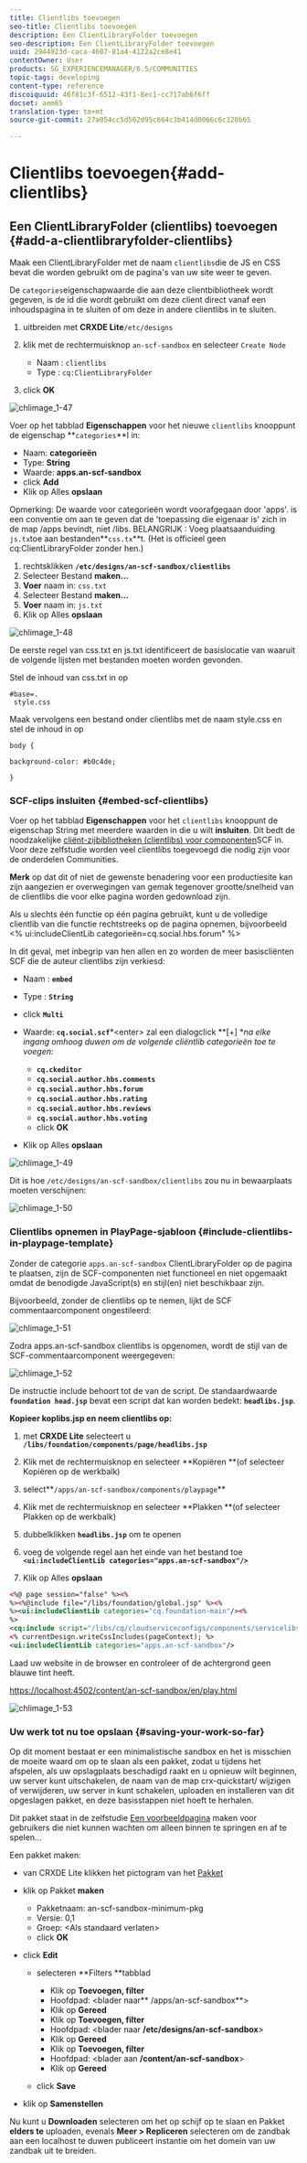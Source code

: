 ```yaml
---
title: Clientlibs toevoegen
seo-title: Clientlibs toevoegen
description: Een ClientLibraryFolder toevoegen
seo-description: Een ClientLibraryFolder toevoegen
uuid: 2944923d-caca-4607-81a4-4122a2ce8e41
contentOwner: User
products: SG_EXPERIENCEMANAGER/6.5/COMMUNITIES
topic-tags: developing
content-type: reference
discoiquuid: 46f81c3f-6512-43f1-8ec1-cc717ab6f6ff
docset: aem65
translation-type: tm+mt
source-git-commit: 27a054cc5d502d95c664c3b414d0066c6c120b65

---
```



# Clientlibs toevoegen{#add-clientlibs}

## Een ClientLibraryFolder (clientlibs) toevoegen {#add-a-clientlibraryfolder-clientlibs}

Maak een ClientLibraryFolder met de naam `clientlibs`die de JS en CSS bevat die worden gebruikt om de pagina&#39;s van uw site weer te geven.

De `categories`eigenschapwaarde die aan deze clientbibliotheek wordt gegeven, is de id die wordt gebruikt om deze client direct vanaf een inhoudspagina in te sluiten of om deze in andere clientlibs in te sluiten.

1. uitbreiden met **CRXDE Lite**`/etc/designs`

1. klik met de rechtermuisknop `an-scf-sandbox` en selecteer `Create Node`

   * Naam : `clientlibs`
   * Type : `cq:ClientLibraryFolder`

1. click **OK**

![chlimage_1-47](assets/chlimage_1-47.png)

Voer op het tabblad **Eigenschappen** voor het nieuwe `clientlibs` knooppunt de eigenschap **`categories`**I in:

* Naam: **categorieën**
* Type: **String**
* Waarde: **apps.an-scf-sandbox**
* click **Add**
* Klik op Alles **opslaan**

Opmerking: De waarde voor categorieën wordt voorafgegaan door &#39;apps&#39;. is een conventie om aan te geven dat de &#39;toepassing die eigenaar is&#39; zich in de map /apps bevindt, niet /libs.  BELANGRIJK : Voeg plaatsaanduiding `js.tx`toe aan bestanden**`css.tx`**t. (Het is officieel geen cq:ClientLibraryFolder zonder hen.)

1. rechtsklikken **`/etc/designs/an-scf-sandbox/clientlibs`**
1. Selecteer Bestand **maken...**
1. **Voer** naam in: `css.txt`
1. Selecteer Bestand **maken...**
1. **Voer** naam in: `js.txt`
1. Klik op Alles **opslaan**

![chlimage_1-48](assets/chlimage_1-48.png)

De eerste regel van css.txt en js.txt identificeert de basislocatie van waaruit de volgende lijsten met bestanden moeten worden gevonden.

Stel de inhoud van css.txt in op

```
#base=.
 style.css
```

Maak vervolgens een bestand onder clientlibs met de naam style.css en stel de inhoud in op

`body {`

`background-color: #b0c4de;`

`}`

### SCF-clips insluiten {#embed-scf-clientlibs}

Voer op het tabblad **Eigenschappen** voor het `clientlibs` knooppunt de eigenschap String met meerdere waarden in die u wilt **insluiten**. Dit bedt de noodzakelijke [cliënt-zijbibliotheken (clientlibs) voor componenten](/help/communities/client-customize.md#clientlibs-for-scf)SCF in. Voor deze zelfstudie worden veel clientlibs toegevoegd die nodig zijn voor de onderdelen Communities.

**Merk** op dat dit of niet de gewenste benadering voor een productiesite kan zijn aangezien er overwegingen van gemak tegenover grootte/snelheid van de clientlibs die voor elke pagina worden gedownload zijn.

Als u slechts één functie op één pagina gebruikt, kunt u de volledige clientlib van die functie rechtstreeks op de pagina opnemen, bijvoorbeeld &lt;% ui:includeClientLib categorieën=cq.social.hbs.forum&quot; %>

In dit geval, met inbegrip van hen allen en zo worden de meer basiscliënten SCF die de auteur clientlibs zijn verkiesd:

* Naam : **`embed`**
* Type : **`String`**
* click **`Multi`**
* Waarde: **`cq.social.scf`***&lt;enter> zal een dialogclick **[+] **na elke ingang omhoog duwen om de volgende cliëntlib categorieën toe te voegen:*

   * **`cq.ckeditor`**
   * **`cq.social.author.hbs.comments`**
   * **`cq.social.author.hbs.forum`**
   * **`cq.social.author.hbs.rating`**
   * **`cq.social.author.hbs.reviews`**
   * **`cq.social.author.hbs.voting`**
   * click **OK**

* Klik op Alles **opslaan**

![chlimage_1-49](assets/chlimage_1-49.png)

Dit is hoe `/etc/designs/an-scf-sandbox/clientlibs` zou nu in bewaarplaats moeten verschijnen:

![chlimage_1-50](assets/chlimage_1-50.png)

### Clientlibs opnemen in PlayPage-sjabloon {#include-clientlibs-in-playpage-template}

Zonder de categorie `apps.an-scf-sandbox` ClientLibraryFolder op de pagina te plaatsen, zijn de SCF-componenten niet functioneel en niet opgemaakt omdat de benodigde JavaScript(s) en stijl(en) niet beschikbaar zijn.

Bijvoorbeeld, zonder de clientlibs op te nemen, lijkt de SCF commentaarcomponent ongestileerd:

![chlimage_1-51](assets/chlimage_1-51.png)

Zodra apps.an-scf-sandbox clientlibs is opgenomen, wordt de stijl van de SCF-commentaarcomponent weergegeven:

![chlimage_1-52](assets/chlimage_1-52.png)

De instructie include behoort tot de <head><meta http-equiv="Content-Type" content="text/html; charset=UTF-8"> van de <html> script. De standaardwaarde **`foundation head.jsp`** bevat een script dat kan worden bedekt: **`headlibs.jsp`**.

**Kopieer koplibs.jsp en neem clientlibs op:**

1. met **CRXDE Lite** selecteert u **`/libs/foundation/components/page/headlibs.jsp`**

1. Klik met de rechtermuisknop en selecteer **Kopiëren **(of selecteer Kopiëren op de werkbalk)
1. select**`/apps/an-scf-sandbox/components/playpage`**
1. Klik met de rechtermuisknop en selecteer **Plakken **(of selecteer Plakken op de werkbalk)
1. dubbelklikken **`headlibs.jsp`** om te openen
1. voeg de volgende regel aan het einde van het bestand toe
   **`<ui:includeClientLib categories="apps.an-scf-sandbox"/>`**

1. Klik op Alles **opslaan**

```xml
<%@ page session="false" %><%
%><%@include file="/libs/foundation/global.jsp" %><%
%><ui:includeClientLib categories="cq.foundation-main"/><%
%>
<cq:include script="/libs/cq/cloudserviceconfigs/components/servicelibs/servicelibs.jsp"/>
<% currentDesign.writeCssIncludes(pageContext); %>
<ui:includeClientLib categories="apps.an-scf-sandbox"/>
```

Laad uw website in de browser en controleer of de achtergrond geen blauwe tint heeft.

[https://localhost:4502/content/an-scf-sandbox/en/play.html](https://localhost:4502/content/an-scf-sandbox/en/play.html)

![chlimage_1-53](assets/chlimage_1-53.png)

### Uw werk tot nu toe opslaan {#saving-your-work-so-far}

Op dit moment bestaat er een minimalistische sandbox en het is misschien de moeite waard om op te slaan als een pakket, zodat u tijdens het afspelen, als uw opslagplaats beschadigd raakt en u opnieuw wilt beginnen, uw server kunt uitschakelen, de naam van de map crx-quickstart/ wijzigen of verwijderen, uw server in kunt schakelen, uploaden en installeren van dit opgeslagen pakket, en deze basisstappen niet hoeft te herhalen.

Dit pakket staat in de zelfstudie [Een voorbeeldpagina](/help/communities/create-sample-page.md) maken voor gebruikers die niet kunnen wachten om alleen binnen te springen en af te spelen...

Een pakket maken:

* van CRXDE Lite klikken het pictogram van het [Pakket](https://localhost:4502/crx/packmgr/)
* klik op Pakket **maken**

   * Pakketnaam: an-scf-sandbox-minimum-pkg
   * Versie: 0,1
   * Groep: &lt;Als standaard verlaten>
   * click **OK**

* click **Edit**

   * selecteren **Filters **tabblad

      * Klik op **Toevoegen, filter**
      * Hoofdpad: &lt;blader naar** /apps/an-scf-sandbox**>
      * Klik op **Gereed**
      * Klik op **Toevoegen, filter**
      * Hoofdpad: &lt;blader naar **/etc/designs/an-scf-sandbox**>
      * Klik op **Gereed**
      * Klik op **Toevoegen, filter**
      * Hoofdpad: &lt;blader aan **/content/an-scf-sandbox**>
      * Klik op **Gereed**
   * click **Save**


* klik op **Samenstellen**

Nu kunt u **Downloaden** selecteren om het op schijf op te slaan en Pakket **elders te** uploaden, evenals **Meer > Repliceren** selecteren om de zandbak aan een localhost te duwen publiceert instantie om het domein van uw zandbak uit te breiden.